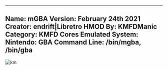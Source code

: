 -----------------------
Name: mGBA
Version: February 24th 2021
Creator: endrift|Libretro
HMOD By: KMFDManic
Category: KMFD Cores
Emulated System: Nintendo: GBA
Command Line: /bin/mgba, /bin/gba
-----------------------
![km](https://i.imgur.com/C810JKk.png)
 